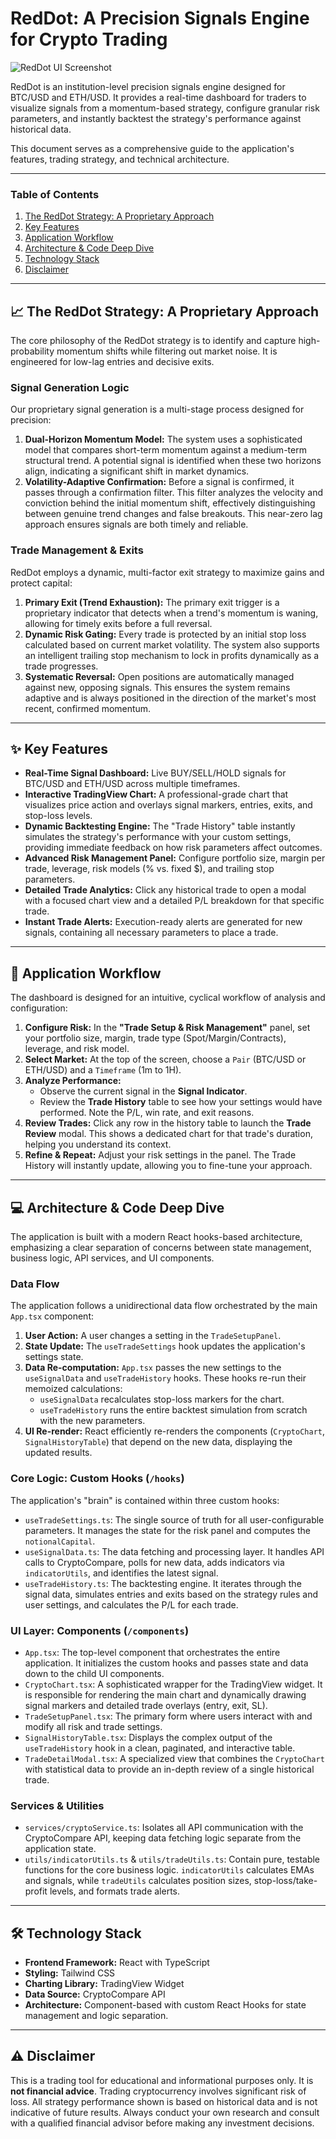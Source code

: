 # RedDot: A Precision Signals Engine for Crypto Trading

![RedDot UI Screenshot](https://i.imgur.com/8Q9bJzW.png)

RedDot is an institution-level precision signals engine designed for BTC/USD and ETH/USD. It provides a real-time dashboard for traders to visualize signals from a momentum-based strategy, configure granular risk parameters, and instantly backtest the strategy's performance against historical data.

This document serves as a comprehensive guide to the application's features, trading strategy, and technical architecture.

---

### Table of Contents
1.  [The RedDot Strategy: A Proprietary Approach](#-the-reddot-strategy-a-proprietary-approach)
2.  [Key Features](#-key-features)
3.  [Application Workflow](#-application-workflow)
4.  [Architecture & Code Deep Dive](#-architecture--code-deep-dive)
5.  [Technology Stack](#-technology-stack)
6.  [Disclaimer](#️-disclaimer)

---

## 📈 The RedDot Strategy: A Proprietary Approach

The core philosophy of the RedDot strategy is to identify and capture high-probability momentum shifts while filtering out market noise. It is engineered for low-lag entries and decisive exits.

### Signal Generation Logic

Our proprietary signal generation is a multi-stage process designed for precision:

1.  **Dual-Horizon Momentum Model:** The system uses a sophisticated model that compares short-term momentum against a medium-term structural trend. A potential signal is identified when these two horizons align, indicating a significant shift in market dynamics.
2.  **Volatility-Adaptive Confirmation:** Before a signal is confirmed, it passes through a confirmation filter. This filter analyzes the velocity and conviction behind the initial momentum shift, effectively distinguishing between genuine trend changes and false breakouts. This near-zero lag approach ensures signals are both timely and reliable.

### Trade Management & Exits

RedDot employs a dynamic, multi-factor exit strategy to maximize gains and protect capital:

1.  **Primary Exit (Trend Exhaustion):** The primary exit trigger is a proprietary indicator that detects when a trend's momentum is waning, allowing for timely exits before a full reversal.
2.  **Dynamic Risk Gating:** Every trade is protected by an initial stop loss calculated based on current market volatility. The system also supports an intelligent trailing stop mechanism to lock in profits dynamically as a trade progresses.
3.  **Systematic Reversal:** Open positions are automatically managed against new, opposing signals. This ensures the system remains adaptive and is always positioned in the direction of the market's most recent, confirmed momentum.

---

## ✨ Key Features

-   **Real-Time Signal Dashboard:** Live BUY/SELL/HOLD signals for BTC/USD and ETH/USD across multiple timeframes.
-   **Interactive TradingView Chart:** A professional-grade chart that visualizes price action and overlays signal markers, entries, exits, and stop-loss levels.
-   **Dynamic Backtesting Engine:** The "Trade History" table instantly simulates the strategy's performance with your custom settings, providing immediate feedback on how risk parameters affect outcomes.
-   **Advanced Risk Management Panel:** Configure portfolio size, margin per trade, leverage, risk models (% vs. fixed $), and trailing stop parameters.
-   **Detailed Trade Analytics:** Click any historical trade to open a modal with a focused chart view and a detailed P/L breakdown for that specific trade.
-   **Instant Trade Alerts:** Execution-ready alerts are generated for new signals, containing all necessary parameters to place a trade.

---

## 🚀 Application Workflow

The dashboard is designed for an intuitive, cyclical workflow of analysis and configuration:

1.  **Configure Risk:** In the **"Trade Setup & Risk Management"** panel, set your portfolio size, margin, trade type (Spot/Margin/Contracts), leverage, and risk model.
2.  **Select Market:** At the top of the screen, choose a `Pair` (BTC/USD or ETH/USD) and a `Timeframe` (1m to 1H).
3.  **Analyze Performance:**
    -   Observe the current signal in the **Signal Indicator**.
    -   Review the **Trade History** table to see how your settings would have performed. Note the P/L, win rate, and exit reasons.
4.  **Review Trades:** Click any row in the history table to launch the **Trade Review** modal. This shows a dedicated chart for that trade's duration, helping you understand its context.
5.  **Refine & Repeat:** Adjust your risk settings in the panel. The Trade History will instantly update, allowing you to fine-tune your approach.

---

## 💻 Architecture & Code Deep Dive

The application is built with a modern React hooks-based architecture, emphasizing a clear separation of concerns between state management, business logic, API services, and UI components.

### Data Flow

The application follows a unidirectional data flow orchestrated by the main `App.tsx` component:

1.  **User Action:** A user changes a setting in the `TradeSetupPanel`.
2.  **State Update:** The `useTradeSettings` hook updates the application's settings state.
3.  **Data Re-computation:** `App.tsx` passes the new settings to the `useSignalData` and `useTradeHistory` hooks. These hooks re-run their memoized calculations:
    -   `useSignalData` recalculates stop-loss markers for the chart.
    -   `useTradeHistory` runs the entire backtest simulation from scratch with the new parameters.
4.  **UI Re-render:** React efficiently re-renders the components (`CryptoChart`, `SignalHistoryTable`) that depend on the new data, displaying the updated results.

### Core Logic: Custom Hooks (`/hooks`)

The application's "brain" is contained within three custom hooks:

-   `useTradeSettings.ts`: The single source of truth for all user-configurable parameters. It manages the state for the risk panel and computes the `notionalCapital`.
-   `useSignalData.ts`: The data fetching and processing layer. It handles API calls to CryptoCompare, polls for new data, adds indicators via `indicatorUtils`, and identifies the latest signal.
-   `useTradeHistory.ts`: The backtesting engine. It iterates through the signal data, simulates entries and exits based on the strategy rules and user settings, and calculates the P/L for each trade.

### UI Layer: Components (`/components`)

-   `App.tsx`: The top-level component that orchestrates the entire application. It initializes the custom hooks and passes state and data down to the child UI components.
-   `CryptoChart.tsx`: A sophisticated wrapper for the TradingView widget. It is responsible for rendering the main chart and dynamically drawing signal markers and detailed trade overlays (entry, exit, SL).
-   `TradeSetupPanel.tsx`: The primary form where users interact with and modify all risk and trade settings.
-   `SignalHistoryTable.tsx`: Displays the complex output of the `useTradeHistory` hook in a clean, paginated, and interactive table.
-   `TradeDetailModal.tsx`: A specialized view that combines the `CryptoChart` with statistical data to provide an in-depth review of a single historical trade.

### Services & Utilities

-   `services/cryptoService.ts`: Isolates all API communication with the CryptoCompare API, keeping data fetching logic separate from the application state.
-   `utils/indicatorUtils.ts` & `utils/tradeUtils.ts`: Contain pure, testable functions for the core business logic. `indicatorUtils` calculates EMAs and signals, while `tradeUtils` calculates position sizes, stop-loss/take-profit levels, and formats trade alerts.

---

## 🛠️ Technology Stack

-   **Frontend Framework:** React with TypeScript
-   **Styling:** Tailwind CSS
-   **Charting Library:** TradingView Widget
-   **Data Source:** CryptoCompare API
-   **Architecture:** Component-based with custom React Hooks for state management and logic separation.

---

## ⚠️ Disclaimer

This is a trading tool for educational and informational purposes only. It is **not financial advice**. Trading cryptocurrency involves significant risk of loss. All strategy performance shown is based on historical data and is not indicative of future results. Always conduct your own research and consult with a qualified financial advisor before making any investment decisions.